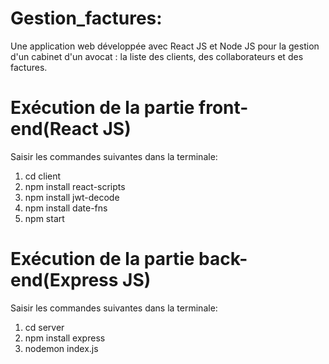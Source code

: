 # Gestion_factures: 
Une application web développée avec React JS et Node JS pour la gestion d'un cabinet d'un avocat :
la liste des clients, des collaborateurs et des factures.
# Exécution de la partie front-end(React JS)
Saisir les commandes suivantes dans la terminale:
1. cd client
2. npm install react-scripts
3. npm install jwt-decode
4. npm install date-fns
5. npm start

# Exécution de la partie back-end(Express JS)
Saisir les commandes suivantes dans la terminale:
1. cd server
2. npm install express
3. nodemon index.js 